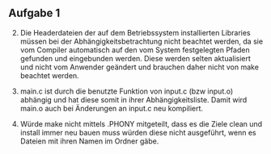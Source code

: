 ## Aufgabe 1

2. Die Headerdateien der auf dem Betriebssystem installierten Libraries müssen
bei der Abhängigkeitsbetrachtung nicht beachtet werden, da sie vom Compiler
automatisch auf den vom System festgelegten Pfaden gefunden und eingebunden
werden. Diese werden selten aktualisiert und nicht vom Anwender geändert und
brauchen daher nicht von make beachtet werden.

3. main.c ist durch die benutzte Funktion von input.c (bzw input.o) abhängig und
hat diese somit in ihrer Abhängigkeitsliste. Damit wird main.o auch bei
Änderungen an input.c neu kompiliert.

5. Würde make nicht mittels .PHONY mitgeteilt, dass es die Ziele clean und
install immer neu bauen muss würden diese nicht ausgeführt, wenn es Dateien mit 
ihren Namen im Ordner gäbe.

